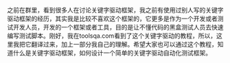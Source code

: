 之前在群里，看到很多人在讨论关键字驱动框架，我之前有使用过别人写的关键字驱动框架的经历，其实我是比较不喜欢这个框架的，它更多是作为一个开发或者测试开发人员，开发的一个框架或者工具，目的是让不懂代码的黑盒测试人员去快速编写测试脚本。刚好，我在toolsqa.com看到了这个关键字驱动的教程，所以，这里我把它翻译过来，加上一部分我自己的理解。希望大家也可以通过这个教程，知道什么是关键字驱动框架，如何设计一个简单的关键字驱动自动化测试框架。